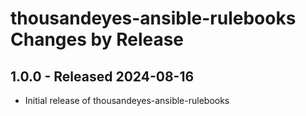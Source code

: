 thousandeyes-ansible-rulebooks Changes by Release
=================================================

1.0.0 - Released 2024-08-16
---------------------------

   * Initial release of thousandeyes-ansible-rulebooks
